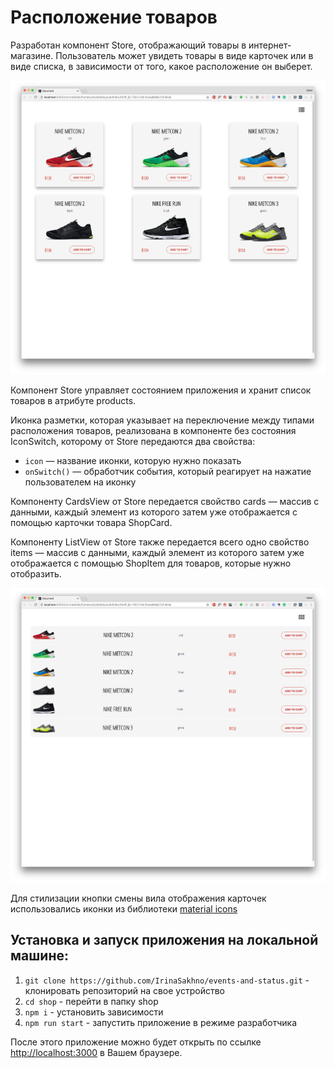 Расположение товаров
===

Разработан компонент Store, отображающий товары в интернет-магазине. 
Пользователь может увидеть товары в виде карточек или в виде списка, в зависимости от того, какое расположение он выберет.

![Товары в виде карточек](./src/img/card_view.png)

Компонент Store управляет состоянием приложения и хранит список товаров в атрибуте products.

Иконка разметки, которая указывает на переключение между типами расположения товаров, реализована в компоненте без состояния IconSwitch, которому от Store передаются два свойства:

- `icon` — название иконки, которую нужно показать
- `onSwitch()` — обработчик события, который реагирует на нажатие пользователем на иконку

Компоненту CardsView от Store передается свойство cards — массив с данными, каждый элемент из которого затем уже отображается с помощью карточки товара ShopCard.

Компоненту ListView от Store также передается всего одно свойство items — массив с данными, каждый элемент из которого затем уже отображается с помощью ShopItem для товаров, которые нужно отобразить.


![Товары списком](./src/img/list_view.png)

Для стилизации кнопки смены вила отображения карточек использовались иконки из библиотеки [material icons](https://fonts.google.com/icons)

## Установка и запуск приложения на локальной машине:
1. `git clone https://github.com/IrinaSakhno/events-and-status.git` - клонировать репозиторий на свое устройство
2. `cd shop` - перейти в папку shop
3. `npm i` - установить зависимости
4. `npm run start` - запустить приложение в режиме разработчика

После этого приложение можно будет открыть по ссылке  [http://localhost:3000](http://localhost:3000) в Вашем браузере.